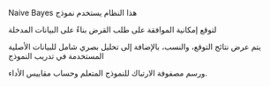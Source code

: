 
Naive Bayes  هذا النظام يستخدم نموذج          

لتوقع إمكانية الموافقة على طلب القرض بناءً على البيانات المدخلة 

يتم عرض نتائج التوقع، والنسب، بالإضافة إلى تحليل بصري شامل للبيانات الأصلية المستخدمة في تدريب النموذج

ورسم مصفوفة الارتباك للنموذج المتعلم وحساب مقاييس الأداء.
